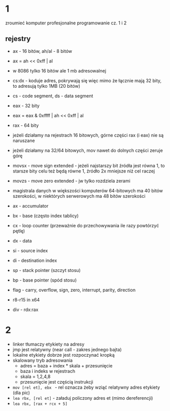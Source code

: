 # 1

zroumieć komputer profesjonalne programowanie cz. 1 i 2

## rejestry

* ax - 16 bitów, ah/al - 8 bitów
* ax = ah << 0xff | al 
* w 8086 tylko 16 bitów ale 1 mb adresowalnej
* cs:dx - koduje adres, pokrywają się więc mimo że łącznie mają 32 bity, to adresują tylko 1MB (20 bitów)
* cs - code segment, ds - data segment
* eax - 32 bity
* eax = eax & 0xffff | ah << 0xff | al
* rax - 64 bity
* jeżeli działamy na rejestrach 16 bitowych, górne części rax (i eax) nie są naruszane
* jeżeli działamy na 32/64 bitowych, mov nawet do dolnych części zeruje górę
* movsx - move sign extended - jeżeli najstarszy bit źródła jest równa 1, to starsze bity celu też będą równe 1, źródło 2x mniejsze niż cel raczej
* movzs - move zero extended - jw tylko rozdziela zerami
* magistrala danych w większości komputerów 64-bitowych ma 40 bitów szerokości, w niektórych serwerowych ma 48 bitów szerokości

* ax - accumulator
* bx - base (często index tablicy)
* cx - loop counter (przeważnie do przechowywania ile razy powtórzyć pętlę)
* dx - data 
* si - source index
* di - destination index
* sp - stack pointer (szczyt stosu)
* bp - base pointer (spód stosu)
* flag - carry, overflow, sign, zero, interrupt, parity, direction
* r8-r15 in x64

* div - rdx:rax
 
# 2

* linker tłumaczy etykiety na adresy
* jmp jest relatywny (near call - zakres jednego bajta)
* lokalne etykiety dobrze jest rozpoczynać kropką
* skalowany tryb adresowania
    * adres = baza + index * skala + przesunięcie
    * baza i indeks w rejestrach
    * skala = 1,2,4,8
    * przesunięcie jest częścią instrukcji 
* `mov [rel et], ebx ` - rel oznacza żeby wziąć relatywny adres etykiety (dla pic)
* `lea rbx, [rel et]` - załaduj policzony adres et (mimo dereferencji)
* `lea rbx, [rax + rcx + 5]`

